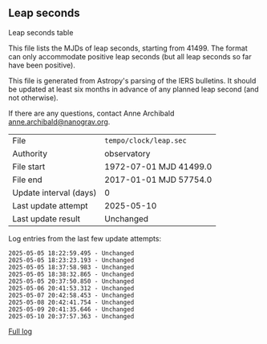 
## Leap seconds

Leap seconds table

This file lists the MJDs of leap seconds, starting from 41499.
The format can only accommodate positive leap seconds (but all
leap seconds so far have been positive).

This file is generated from Astropy's parsing of the IERS
bulletins. It should be updated at least six months in advance
of any planned leap second (and not otherwise).

If there are any questions, contact Anne Archibald
<anne.archibald@nanograv.org>.

|     |     |
|:--- |:--- |
| File | `tempo/clock/leap.sec` |
| Authority | observatory |
| File start | 1972-07-01 MJD 41499.0 |
| File end | 2017-01-01 MJD 57754.0 |
| Update interval (days) | 0 |
| Last update attempt | 2025-05-10 |
| Last update result | Unchanged |

Log entries from the last few update attempts:
```
2025-05-05 18:22:59.495 - Unchanged
2025-05-05 18:23:23.193 - Unchanged
2025-05-05 18:37:58.983 - Unchanged
2025-05-05 18:38:32.865 - Unchanged
2025-05-05 20:37:50.850 - Unchanged
2025-05-06 20:41:53.312 - Unchanged
2025-05-07 20:42:58.453 - Unchanged
2025-05-08 20:42:41.754 - Unchanged
2025-05-09 20:41:35.646 - Unchanged
2025-05-10 20:37:57.363 - Unchanged
```
[Full log](https://raw.githubusercontent.com/ipta/pulsar-clock-corrections/main/log/tempo/clock/leap.sec.log)
